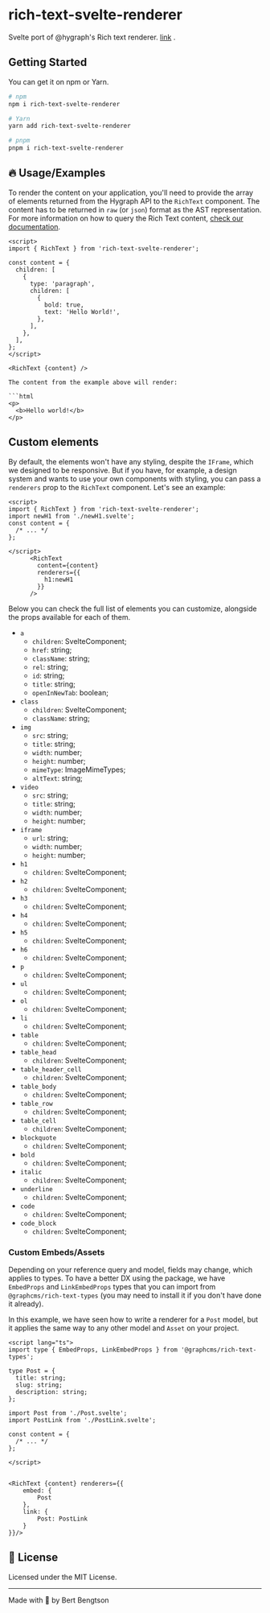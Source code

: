 # rich-text-svelte-renderer

Svelte port of @hygraph's Rich text renderer. [link](https://github.com/hygraph/rich-text/blob/main/packages/react-renderer/README.md) . 

## Getting Started 


You can get it on npm or Yarn.

```sh
# npm
npm i rich-text-svelte-renderer

# Yarn
yarn add rich-text-svelte-renderer

# pnpm
pnpm i rich-text-svelte-renderer
```

## 🔥 Usage/Examples

To render the content on your application, you'll need to provide the array of elements returned from the Hygraph API to the `RichText` component. The content has to be returned in `raw` (or `json`) format as the AST representation. For more information on how to query the Rich Text content, [check our documentation](https://hygraph.com/docs/api-reference/schema/field-types#rich-text).

```svelte
<script>
import { RichText } from 'rich-text-svelte-renderer';

const content = {
  children: [
    {
      type: 'paragraph',
      children: [
        {
          bold: true,
          text: 'Hello World!',
        },
      ],
    },
  ],
};
</script>

<RichText {content} />

The content from the example above will render:

```html
<p>
  <b>Hello world!</b>
</p>
```

## Custom elements

By default, the elements won't have any styling, despite the `IFrame`, which we designed to be responsive. But if you have, for example, a design system and wants to use your own components with styling, you can pass a `renderers` prop to the `RichText` component. Let's see an example:

```svelte
<script>
import { RichText } from 'rich-text-svelte-renderer';
import newH1 from './newH1.svelte';
const content = {
  /* ... */
};

</script>
      <RichText
        content={content}
        renderers={{
          h1:newH1
        }}
      />
```

Below you can check the full list of elements you can customize, alongside the props available for each of them.

- `a`
  - `children`: SvelteComponent;
  - `href`: string;
  - `className`: string;
  - `rel`: string;
  - `id`: string;
  - `title`: string;
  - `openInNewTab`: boolean;
- `class`
  - `children`: SvelteComponent;
  - `className`: string;
- `img`
  - `src`: string;
  - `title`: string;
  - `width`: number;
  - `height`: number;
  - `mimeType`: ImageMimeTypes;
  - `altText`: string;
- `video`
  - `src`: string;
  - `title`: string;
  - `width`: number;
  - `height`: number;
- `iframe`
  - `url`: string;
  - `width`: number;
  - `height`: number;
- `h1`
  - `children`: SvelteComponent;
- `h2`
  - `children`: SvelteComponent;
- `h3`
  - `children`: SvelteComponent;
- `h4`
  - `children`: SvelteComponent;
- `h5`
  - `children`: SvelteComponent;
- `h6`
  - `children`: SvelteComponent;
- `p`
  - `children`: SvelteComponent;
- `ul`
  - `children`: SvelteComponent;
- `ol`
  - `children`: SvelteComponent;
- `li`
  - `children`: SvelteComponent;
- `table`
  - `children`: SvelteComponent;
- `table_head`
  - `children`: SvelteComponent;
- `table_header_cell`
  - `children`: SvelteComponent;
- `table_body`
  - `children`: SvelteComponent;
- `table_row`
  - `children`: SvelteComponent;
- `table_cell`
  - `children`: SvelteComponent;
- `blockquote`
  - `children`: SvelteComponent;
- `bold`
  - `children`: SvelteComponent;
- `italic`
  - `children`: SvelteComponent;
- `underline`
  - `children`: SvelteComponent;
- `code`
  - `children`: SvelteComponent;
- `code_block`
  - `children`: SvelteComponent;



### Custom Embeds/Assets

Depending on your reference query and model, fields may change, which applies to types. To have a better DX using the package, we have `EmbedProps` and `LinkEmbedProps` types that you can import from `@graphcms/rich-text-types` (you may need to install it if you don't have done it already).

In this example, we have seen how to write a renderer for a `Post` model, but it applies the same way to any other model and `Asset` on your project.

```svelte
<script lang="ts">
import type { EmbedProps, LinkEmbedProps } from '@graphcms/rich-text-types';

type Post = {
  title: string;
  slug: string;
  description: string;
};

import Post from './Post.svelte';
import PostLink from './PostLink.svelte';

const content = {
  /* ... */
};

</script>


<RichText {content} renderers={{
    embed: {
        Post
    },
    link: {
        Post: PostLink
    }
}}/>
```


## 📝 License

Licensed under the MIT License.

---

Made with 💜 by Bert Bengtson
